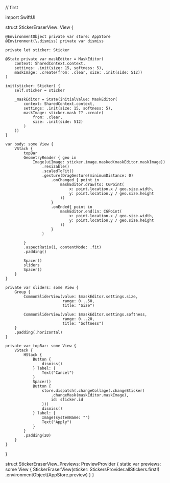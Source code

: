 // first


import SwiftUI

struct StickerEraserView: View {
    
    @EnvironmentObject private var store: AppStore
    @Environment(\.dismiss) private var dismiss
    
    private let sticker: Sticker
    
    @State private var maskEditor = MaskEditor(
        context: SharedContext.context,
        settings: .init(size: 15, softness: 5),
        maskImage: .create(from: .clear, size: .init(side: 512))
    )
    
    init(sticker: Sticker) {
        self.sticker = sticker
        
        _maskEditor = State(initialValue: MaskEditor(
            context: SharedContext.context,
            settings: .init(size: 15, softness: 5),
            maskImage: sticker.mask ?? .create(
                from: .clear,
                size: .init(side: 512)
            )
        ))
    }
    
    var body: some View {
        VStack {
            topBar
            GeometryReader { geo in
                Image(uiImage: sticker.image.masked(maskEditor.maskImage))
                    .resizable()
                    .scaledToFit()
                    .gesture(DragGesture(minimumDistance: 0)
                        .onChanged { point in
                            maskEditor.draw(to: CGPoint(
                                x: point.location.x / geo.size.width,
                                y: point.location.y / geo.size.height
                            ))
                        }
                        .onEnded{ point in
                            maskEditor.end(in: CGPoint(
                                x: point.location.x / geo.size.width,
                                y: point.location.y / geo.size.height
                            ))
                        }
                    )
                
            }
            .aspectRatio(1, contentMode: .fit)
            .padding()
            
            Spacer()
            sliders
            Spacer()
        }
    }
    
    private var sliders: some View {
        Group {
            CommonSliderView(value: $maskEditor.settings.size,
                             range: 0...50,
                             title: "Size")
            
            CommonSliderView(value: $maskEditor.settings.softness,
                             range: 0...20,
                             title: "Softness")
        }
        .padding(.horizontal)
    }
    
    private var topBar: some View {
        VStack {
            HStack {
                Button {
                    dismiss()
                } label: {
                    Text("Cancel")
                }
                Spacer()
                Button {
                    store.dispatch(.changeCollage(.changeSticker(
                        .changeMask(maskEditor.maskImage),
                        id: sticker.id
                    )))
                    dismiss()
                } label: {
                    Image(systemName: "")
                    Text("Apply")
                }
            }
            .padding(20)
        }
    }
    
}

struct StickerEraserView_Previews: PreviewProvider {
    static var previews: some View {
        StickerEraserView(sticker: StickersProvider.allStickers.first!)
            .environmentObject(AppStore.preview)
    }
}

